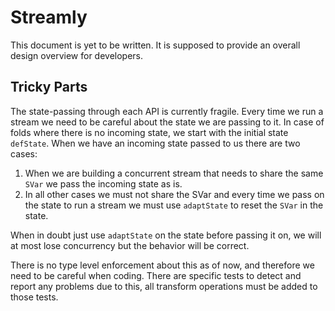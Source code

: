 # Streamly

This document is yet to be written. It is supposed to provide an overall
design overview for developers.

## Tricky Parts

The state-passing through each API is currently fragile. Every time we run a
stream we need to be careful about the state we are passing to it. In case of
folds where there is no incoming state, we start with the initial state
`defState`. When we have an incoming state passed to us there are two cases:

1. When we are building a concurrent stream that needs to share the same `SVar`
   we pass the incoming state as is.
2. In all other cases we must not share the SVar and every time we pass on the
   state to run a stream we must use `adaptState` to reset the `SVar` in the
   state.

When in doubt just use `adaptState` on the state before passing it on, we will at
most lose concurrency but the behavior will be correct.

There is no type level enforcement about this as of now, and therefore we need
to be careful when coding. There are specific tests to detect and report any
problems due to this, all transform operations must be added to those tests.
